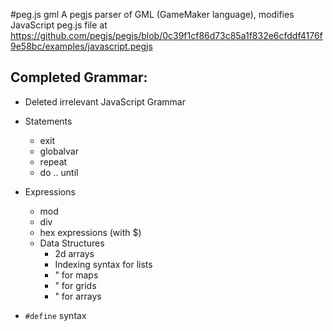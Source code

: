 #peg.js gml
A pegjs parser of GML (GameMaker language), modifies JavaScript peg.js file at https://github.com/pegjs/pegjs/blob/0c39f1cf86d73c85a1f832e6cfddf4176f9e58bc/examples/javascript.pegjs


## Completed Grammar:
- Deleted irrelevant JavaScript Grammar

- Statements
  * exit
  * globalvar
  * repeat
  * do .. until

- Expressions
  * mod
  * div
  * hex expressions (with $)

  - Data Structures
    * 2d arrays
    * Indexing syntax for lists
    * " for maps
    * " for grids
    * " for arrays

- `#define` syntax
